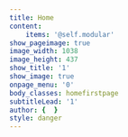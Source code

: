 ```yaml
---
title: Home
content:
    items: '@self.modular'
show_pageimage: true
image_width: 1038
image_height: 437
show_title: '1'
show_image: true
onpage_menu: '0'
body_classes: homefirstpage
subtitleLead: '1'
author: {  }
style: danger
---
```


